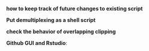 **how to keep track of future changes to existing script**

**Put demultiplexing as a shell script**

**check the behavior of overlapping clipping**

**Github GUI and Rstudio**:
